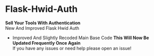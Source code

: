 # Flask-Hwid-Auth
**Sell Your Tools With Authentication**<br />New And Improved Flask Hwid Auth<br />
- Improved And Slightly Recoded Main Base Code 
**This Will Now Be Updated Frequently Once Again**<br />If you have any issues or need help please open an issue!
